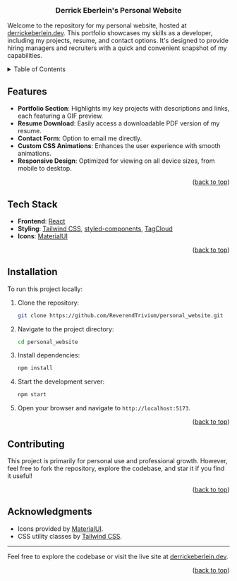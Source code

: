 <div id="top"></div>

<!-- PROJECT LOGO -->
<br />
<div align="center">
<h3 align="center">Derrick Eberlein's Personal Website</h3>

</div>

Welcome to the repository for my personal website, hosted at [derrickeberlein.dev](https://derrickeberlein.dev/). This portfolio showcases my skills as a developer, including my projects, resume, and contact options. It's designed to provide hiring managers and recruiters with a quick and convenient snapshot of my capabilities.

<!-- TABLE OF CONTENTS -->
<details>
  <summary>Table of Contents</summary>
  <ol>
    <li>
      <a href="#features">Features</a>
    </li>
    <li>
      <a href="#tech-stack">Tech Stack</a>
    </li>
    <li><a href="#installation">Installation</a></li>
    <li><a href="#contributing">License</a></li>
    <li><a href="#acknowledgments">Acknowledgments</a></li>
  </ol>
</details>

<!-- Features -->
## Features

- **Portfolio Section**: Highlights my key projects with descriptions and links, each featuring a GIF preview.
- **Resume Download**: Easily access a downloadable PDF version of my resume.
- **Contact Form**: Option to email me directly.
- **Custom CSS Animations**: Enhances the user experience with smooth animations.
- **Responsive Design**: Optimized for viewing on all device sizes, from mobile to desktop.

<p align="right">(<a href="#top">back to top</a>)</p>

<!-- Tech Stack -->
## Tech Stack

- **Frontend**: [React](https://reactjs.org/)
- **Styling**: [Tailwind CSS](https://tailwindcss.com/), [styled-components](https://styled-components.com/), [TagCloud](https://www.npmjs.com/package/TagCloud)
- **Icons**: [MaterialUI](https://mui.com/)

<p align="right">(<a href="#top">back to top</a>)</p>

<!-- Installation -->
## Installation

To run this project locally:

1. Clone the repository:
   ```bash
   git clone https://github.com/ReverendTrivium/personal_website.git
   ```

2. Navigate to the project directory:
   ```bash
   cd personal_website
   ```

3. Install dependencies:
   ```bash
   npm install
   ```

4. Start the development server:
   ```bash
   npm start
   ```

5. Open your browser and navigate to `http://localhost:5173`.

<p align="right">(<a href="#top">back to top</a>)</p>

<!-- CONTRIBUTING -->
## Contributing

This project is primarily for personal use and professional growth. However, feel free to fork the repository, explore the codebase, and star it if you find it useful!

<p align="right">(<a href="#top">back to top</a>)</p>

<!-- ACKNOWLEDGMENTS -->
## Acknowledgments

- Icons provided by [MaterialUI](https://mui.com/).
- CSS utility classes by [Tailwind CSS](https://tailwindcss.com/).

---

Feel free to explore the codebase or visit the live site at [derrickeberlein.dev](https://derrickeberlein.dev/).

<p align="right">(<a href="#top">back to top</a>)</p>


